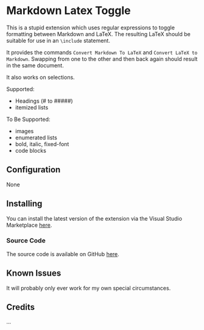 # Markdown Latex Toggle

This is a stupid extension which uses regular expressions to toggle formatting between Markdown and LaTeX. The resulting LaTeX should be suitable for use in an  `\include` statement.

It provides the commands `Convert Markdown To LaTeX` and `Convert LaTeX to Markdown`. Swapping from one to the other and then back again should result in the same document.

It also works on selections.

Supported:

- Headings (# to #####)
- itemized lists

To Be Supported:

- images
- enumerated lists
- bold, italic, fixed-font
- code blocks


## Configuration

None


## Installing

You can install the latest version of the extension via the Visual Studio Marketplace [here](https://marketplace.visualstudio.com/items?itemName=Gruntfuggly.markdown-latex-toggle).


### Source Code

The source code is available on GitHub [here](https://github.com/Gruntfuggly/markdown-latex-toggle).


## Known Issues

It will probably only ever work for my own special circumstances. 


## Credits

...
